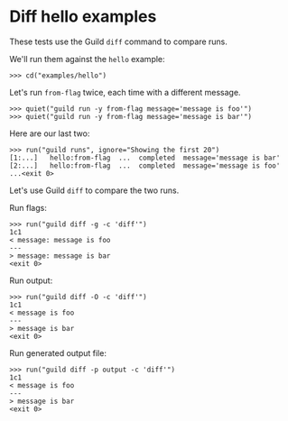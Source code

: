 # Diff hello examples

These tests use the Guild `diff` command to compare runs.

We'll run them against the `hello` example:

    >>> cd("examples/hello")

Let's run `from-flag` twice, each time with a different message.

    >>> quiet("guild run -y from-flag message='message is foo'")
    >>> quiet("guild run -y from-flag message='message is bar'")

Here are our last two:

    >>> run("guild runs", ignore="Showing the first 20")
    [1:...]   hello:from-flag  ...  completed  message='message is bar'
    [2:...]   hello:from-flag  ...  completed  message='message is foo'
    ...<exit 0>

Let's use Guild `diff` to compare the two runs.

Run flags:

    >>> run("guild diff -g -c 'diff'")
    1c1
    < message: message is foo
    ---
    > message: message is bar
    <exit 0>

Run output:

    >>> run("guild diff -O -c 'diff'")
    1c1
    < message is foo
    ---
    > message is bar
    <exit 0>

Run generated output file:

    >>> run("guild diff -p output -c 'diff'")
    1c1
    < message is foo
    ---
    > message is bar
    <exit 0>
